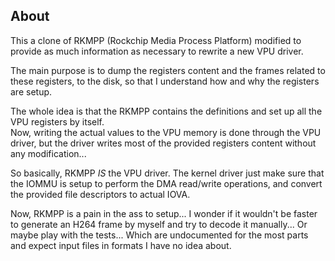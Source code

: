 About
-----

This a clone of RKMPP (Rockchip Media Process Platform) modified
to provide as much information as necessary to rewrite a new VPU
driver.

The main purpose is to dump the registers content and the frames
related to these registers, to the disk, so that I understand how
and why the registers are setup.

The whole idea is that the RKMPP contains the definitions and set up
all the VPU registers by itself.  
Now, writing the actual values to the VPU memory is done through the
VPU driver, but the driver writes most of the provided registers
content without any modification...

So basically, RKMPP *IS* the VPU driver. The kernel driver just
make sure that the IOMMU is setup to perform the DMA read/write
operations, and convert the provided file descriptors to actual
IOVA.

Now, RKMPP is a pain in the ass to setup... I wonder if it wouldn't
be faster to generate an H264 frame by myself and try to decode it
manually...
Or maybe play with the tests... Which are undocumented for the
most parts and expect input files in formats I have no idea about.

